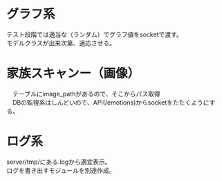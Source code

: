 # グラフ系  
テスト段階では適当な（ランダム）でグラフ値をsocketで渡す。  
モデルクラスが出来次第、適応させる。  
  
# 家族スキャンー（画像）
　テーブルにimage_pathがあるので、そこからパス取得  
　DBの監視系はしんどいので、API(/emotions)からsocketをたたくようにする。  
  
# ログ系
 server/tmp/にある.logから適宜表示。  
ログを書き出すモジュールを別途作成。